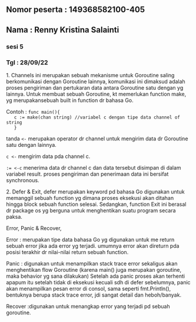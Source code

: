 <h2>Nomor peserta : 149368582100-405 </h2>
<h2>Nama : Renny Kristina Salainti </h2>

<h3>sesi 5 </h3>
<h3>Tgl : 28/09/22</h3>

<p>1. Channels ini merupakan sebuah mekanisme untuk Goroutine saling berkomunikasi dengan Goroutine lainnya, komunikasi ini dimaksud adalah
   proses pengiriman dan pertukaran data antara Goroutine satu dengan yg lainnya.
   Untuk membuat sebuah Goroutine, kt memerlukan function make, yg merupakansebuah built in function dr bahasa Go.</p>
   <p>Contoh : <code>func main(){
   c := make(chan string) //variabel c dengan tipe data channel of string
   }</code></p>
   <p>tanda <code><-</code> merupakan operator dr channel untuk mengirim data dr Goroutine satu dengan lainnya.
   <p><code>c <-</code> mengirim data pda channel c.</p>
   <p><code>:= <-c</code> menerima data dr channel c dan data tersebut disimpan di dalam variabel result.
   proses pengiriman dan penerimaan data ini bersifat synchronous.</p>

<p>2. Defer & Exit, defer merupakan keyword pd bahasa Go digunakan untuk memanggil sebuah function
   yg dimana proses eksekusi akan ditahan hingga block sebuah function selesai. Sedangkan, function
   Exit ini berasal dr package os yg berguna untuk menghentikan suatu program secara paksa.</p>

<p>Error, Panic & Recover,</p>
   <p>Error : merupakan tipe data bahasa Go yg digunakan untuk me return sebuah error jika ada error yg terjadi.
   umumnya error akan direturn pda posisi terakhir dr nilai-nilai return sebuah function.</p>
   <p>Panic : digunakan untuk menampilkan stack trace error sekaligus akan menghentikan flow Goroutine
   (karena main() juga merupakan goroutine, maka behavior yg sana dilakukan) Setelah ada panic proses akan terhenti
   apapum itu setelah tidak di eksekusi kecuali sdh di defer sebelumnya, panic akan menampilkan pesan error di consol,
   sama seperti fmt.Println(), bentuknya berupa stack trace error, jdi sangat detail dan heboh/banyak.</p>
   <p>Recover :digunakan untuk menangkap error yang terjadi pd sebuah goroutine.</p>
